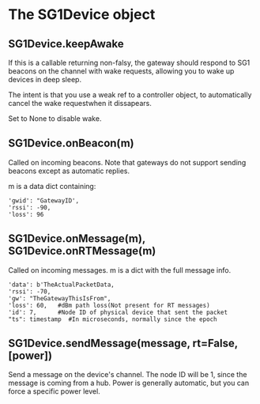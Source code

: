 # The SG1Device object

## SG1Device.keepAwake
If this is a callable returning non-falsy, the gateway should respond to SG1 beacons on the channel with wake requests, allowing you to wake up devices in deep sleep.

The intent is that you use a weak ref to a controller object, to automatically cancel
the wake requestwhen it dissapears.

Set to None to disable wake.


## SG1Device.onBeacon(m)
Called on incoming beacons.  Note that gateways do not support sending beacons except as automatic replies.

m is a data dict containing:

```
'gwid': "GatewayID',
'rssi': -90,
'loss': 96
```

## SG1Device.onMessage(m), SG1Device.onRTMessage(m)

Called on incoming messages. m is a dict with the full message info. 

```
'data': b'TheActualPacketData,
'rssi': -70,  
'gw': "TheGatewayThisIsFrom",
'loss': 60,   #dBm path loss(Not present for RT messages)
'id': 7,      #Node ID of physical device that sent the packet
"ts": timestamp  #In microseconds, normally since the epoch
```

## SG1Device.sendMessage(message, rt=False, [power])

Send a message on the device's channel. The node ID will be 1, since the message is
coming from a hub.  Power is generally automatic, but you can force a specific power level.

